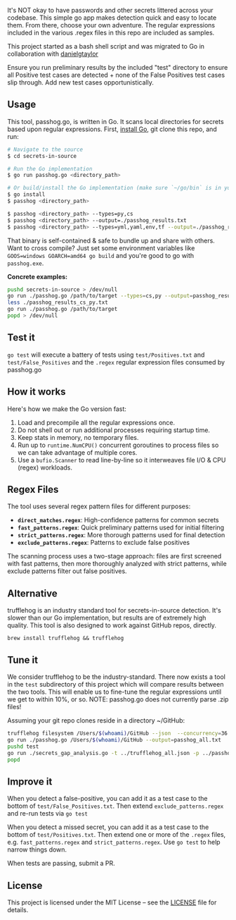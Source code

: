 It's NOT okay to have passwords and other secrets littered across your codebase.
This simple go app makes detection quick and easy to locate them. From there, choose your own adventure.
The regular expressions included in the various .regex files in this repo are included as samples.

This project started as a bash shell script and was migrated to Go in collaboration with [danielgtaylor](https://github.com/danielgtaylor/danielgtaylor)

Ensure you run preliminary results by the included "test" directory to ensure all Positive test cases are detected + none of the False Positives test cases slip through. Add new test cases opportunistically. 

## Usage

This tool, passhog.go, is written in Go. It scans local directories for secrets based upon regular expressions. First, [install Go](https://go.dev/dl/), git clone this repo, and run:

```bash
# Navigate to the source
$ cd secrets-in-source

# Run the Go implementation
$ go run passhog.go <directory_path>

# Or build/install the Go implementation (make sure `~/go/bin` is in your PATH!)
$ go install
$ passhog <directory_path>

$ passhog <directory_path> --types=py,cs
$ passhog <directory_path> --output=./passhog_results.txt
$ passhog <directory_path> --types=yml,yaml,env,tf --output=./passhog_results.txt

```
That binary is self-contained & safe to bundle up and share with others. Want to cross compile? Just set some environment variables like `GOOS=windows GOARCH=amd64 go build` and you're good to go with `passhog.exe`.

**Concrete examples:**
```bash
pushd secrets-in-source > /dev/null
go run ./passhog.go /path/to/target --types=cs,py --output=passhog_results_cs_py.txt
less ./passhog_results_cs_py.txt
go run ./passhog.go /path/to/target
popd > /dev/null
```

## Test it

`go test` will execute a battery of tests using `test/Positives.txt` and `test/False_Positives` and the `.regex` regular expression files consumed by passhog.go

## How it works

Here's how we make the Go version fast:

1. Load and precompile all the regular expressions once.
2. Do not shell out or run additional processes requiring startup time.
3. Keep stats in memory, no temporary files.
4. Run up to `runtime.NumCPU()` concurrent goroutines to process files so we can take advantage of multiple cores.
5. Use a `bufio.Scanner` to read line-by-line so it interweaves file I/O & CPU (regex) workloads.

## Regex Files

The tool uses several regex pattern files for different purposes:

- **`direct_matches.regex`**: High-confidence patterns for common secrets
- **`fast_patterns.regex`**: Quick preliminary patterns used for initial filtering
- **`strict_patterns.regex`**: More thorough patterns used for final detection
- **`exclude_patterns.regex`**: Patterns to exclude false positives

The scanning process uses a two-stage approach: files are first screened with fast patterns, then more thoroughly analyzed with strict patterns, while exclude patterns filter out false positives.

## Alternative

trufflehog is an industry standard tool for secrets-in-source detection. It's slower than our Go implementation, but results are of extremely high quality. This tool is also designed to work against GitHub repos, directly.

`brew install trufflehog && trufflehog`

## Tune it

We consider trufflehog to be the industry-standard. There now exists a tool in the `test` subdirectory of this project which will compare results between the two tools. This will enable us to fine-tune the regular expressions until we get to within 10%, or so.  NOTE: passhog.go does not currently parse .zip files!

Assuming your git repo clones reside in a directory ~/GitHub:
```bash
trufflehog filesystem /Users/$(whoami)/GitHub --json  --concurrency=36 > trufflehog_all.json
go run ./passhog.go /Users/$(whoami)/GitHub --output=passhog_all.txt
pushd test
go run ./secrets_gap_analysis.go -t ../trufflehog_all.json -p ../passhog_all.txt
popd
```
## Improve it

When you detect a false-positive, you can add it as a test case to the bottom of `test/False_Positives.txt`. Then extend `exclude_patterns.regex` and re-run tests via `go test`

When you detect a missed secret, you can add it as a test case to the bottom of `test/Positives.txt`. Then extend one or more of the `.regex` files, e.g. `fast_patterns.regex` and `strict_patterns.regex`. Use `go test` to help narrow things down.

When tests are passing, submit a PR.

## License

This project is licensed under the MIT License – see the [LICENSE](./LICENSE) file for details.
